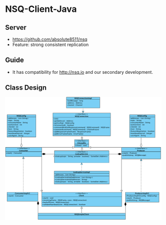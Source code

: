 # NSQ-Client-Java

## Server
* https://github.com/absolute8511/nsq
* Feature: strong consistent replication

## Guide
* It has compatibility for http://nsq.io and our secondary development.


## Class Design
![Core Classes](https://github.com/zhaoxi1988/NSQ-Client-Java/blob/master/doc/NSQ-SDK-Classes.png)

